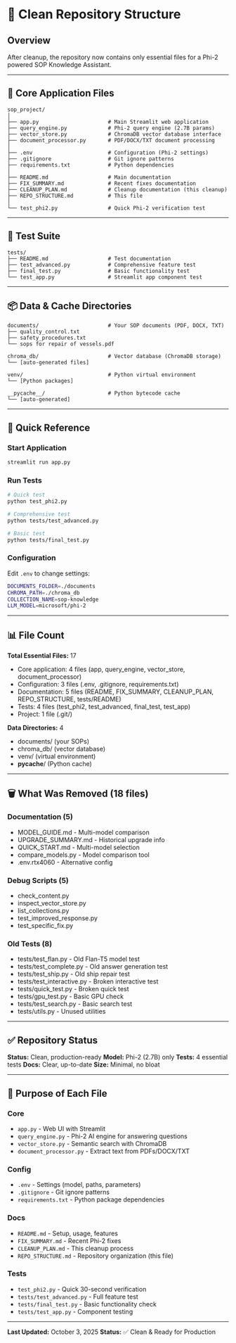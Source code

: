# 📁 Clean Repository Structure

## Overview
After cleanup, the repository now contains only essential files for a Phi-2 powered SOP Knowledge Assistant.

---

## 🎯 Core Application Files

```
sop_project/
│
├── app.py                      # Main Streamlit web application
├── query_engine.py             # Phi-2 query engine (2.7B params)
├── vector_store.py             # ChromaDB vector database interface
├── document_processor.py       # PDF/DOCX/TXT document processing
│
├── .env                        # Configuration (Phi-2 settings)
├── .gitignore                  # Git ignore patterns
├── requirements.txt            # Python dependencies
│
├── README.md                   # Main documentation
├── FIX_SUMMARY.md              # Recent fixes documentation
├── CLEANUP_PLAN.md             # Cleanup documentation (this cleanup)
├── REPO_STRUCTURE.md           # This file
│
└── test_phi2.py                # Quick Phi-2 verification test
```

---

## 🧪 Test Suite

```
tests/
├── README.md                   # Test documentation
├── test_advanced.py            # Comprehensive feature test
├── final_test.py               # Basic functionality test
└── test_app.py                 # Streamlit app component test
```

---

## 📦 Data & Cache Directories

```
documents/                      # Your SOP documents (PDF, DOCX, TXT)
├── quality_control.txt
├── safety_procedures.txt
└── sops for repair of vessels.pdf

chroma_db/                      # Vector database (ChromaDB storage)
└── [auto-generated files]

venv/                           # Python virtual environment
└── [Python packages]

__pycache__/                    # Python bytecode cache
└── [auto-generated]
```

---

## 🚀 Quick Reference

### Start Application
```bash
streamlit run app.py
```

### Run Tests
```bash
# Quick test
python test_phi2.py

# Comprehensive test
python tests/test_advanced.py

# Basic test
python tests/final_test.py
```

### Configuration
Edit `.env` to change settings:
```bash
DOCUMENTS_FOLDER=./documents
CHROMA_PATH=./chroma_db
COLLECTION_NAME=sop-knowledge
LLM_MODEL=microsoft/phi-2
```

---

## 📊 File Count

**Total Essential Files:** 17
- Core application: 4 files (app, query_engine, vector_store, document_processor)
- Configuration: 3 files (.env, .gitignore, requirements.txt)
- Documentation: 5 files (README, FIX_SUMMARY, CLEANUP_PLAN, REPO_STRUCTURE, tests/README)
- Tests: 4 files (test_phi2, test_advanced, final_test, test_app)
- Project: 1 file (.git/)

**Data Directories:** 4
- documents/ (your SOPs)
- chroma_db/ (vector database)
- venv/ (virtual environment)
- __pycache__/ (Python cache)

---

## 🗑️ What Was Removed (18 files)

### Documentation (5)
- MODEL_GUIDE.md - Multi-model comparison
- UPGRADE_SUMMARY.md - Historical upgrade info
- QUICK_START.md - Multi-model selection
- compare_models.py - Model comparison tool
- .env.rtx4060 - Alternative config

### Debug Scripts (5)
- check_content.py
- inspect_vector_store.py
- list_collections.py
- test_improved_response.py
- test_specific_fix.py

### Old Tests (8)
- tests/test_flan.py - Old Flan-T5 model test
- tests/test_complete.py - Old answer generation test
- tests/test_ship.py - Old ship repair test
- tests/test_interactive.py - Broken interactive test
- tests/quick_test.py - Broken quick test
- tests/gpu_test.py - Basic GPU check
- tests/test_search.py - Basic search test
- tests/utils.py - Unused utilities

---

## ✅ Repository Status

**Status:** Clean, production-ready
**Model:** Phi-2 (2.7B) only
**Tests:** 4 essential tests
**Docs:** Clear, up-to-date
**Size:** Minimal, no bloat

---

## 🎯 Purpose of Each File

### Core
- `app.py` - Web UI with Streamlit
- `query_engine.py` - Phi-2 AI engine for answering questions
- `vector_store.py` - Semantic search with ChromaDB
- `document_processor.py` - Extract text from PDFs/DOCX/TXT

### Config
- `.env` - Settings (model, paths, parameters)
- `.gitignore` - Git ignore patterns
- `requirements.txt` - Python package dependencies

### Docs
- `README.md` - Setup, usage, features
- `FIX_SUMMARY.md` - Recent Phi-2 fixes
- `CLEANUP_PLAN.md` - This cleanup process
- `REPO_STRUCTURE.md` - Repository organization (this file)

### Tests
- `test_phi2.py` - Quick 30-second verification
- `tests/test_advanced.py` - Full feature test
- `tests/final_test.py` - Basic functionality check
- `tests/test_app.py` - Component testing

---

**Last Updated:** October 3, 2025
**Status:** ✅ Clean & Ready for Production
